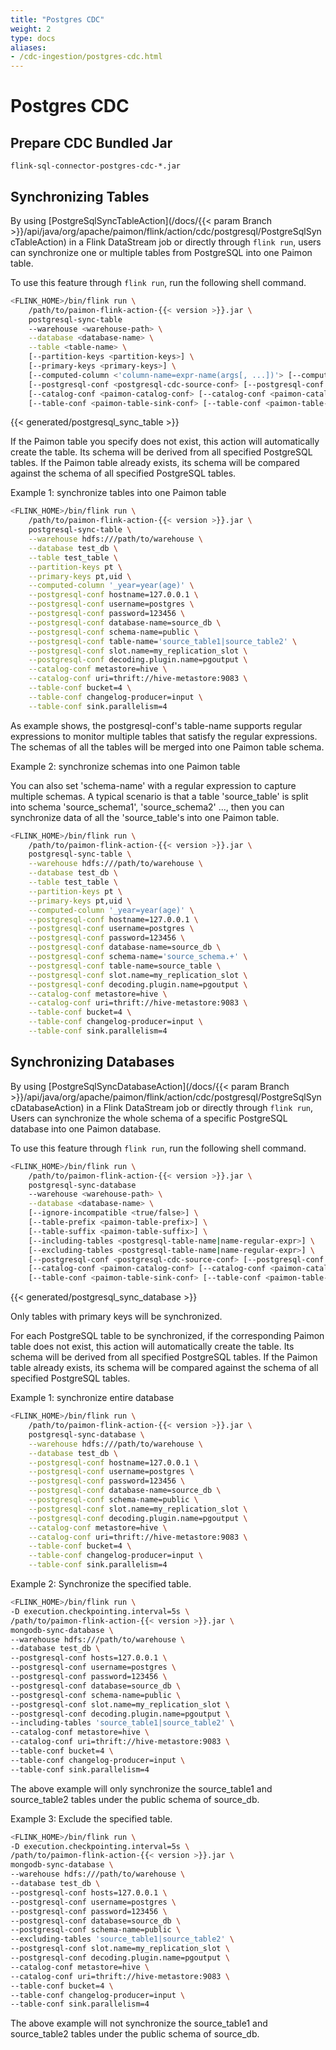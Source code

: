 ```yaml
---
title: "Postgres CDC"
weight: 2
type: docs
aliases:
- /cdc-ingestion/postgres-cdc.html
---
```

<!--
Licensed to the Apache Software Foundation (ASF) under one
or more contributor license agreements.  See the NOTICE file
distributed with this work for additional information
regarding copyright ownership.  The ASF licenses this file
to you under the Apache License, Version 2.0 (the
"License"); you may not use this file except in compliance
with the License.  You may obtain a copy of the License at

  http://www.apache.org/licenses/LICENSE-2.0

Unless required by applicable law or agreed to in writing,
software distributed under the License is distributed on an
"AS IS" BASIS, WITHOUT WARRANTIES OR CONDITIONS OF ANY
KIND, either express or implied.  See the License for the
specific language governing permissions and limitations
under the License.
-->

# Postgres CDC

## Prepare CDC Bundled Jar

```
flink-sql-connector-postgres-cdc-*.jar
```

## Synchronizing Tables

By using [PostgreSqlSyncTableAction](/docs/{{< param Branch >}}/api/java/org/apache/paimon/flink/action/cdc/postgresql/PostgreSqlSyncTableAction) in a Flink DataStream job or directly through `flink run`, users can synchronize one or multiple tables from PostgreSQL into one Paimon table.

To use this feature through `flink run`, run the following shell command.

```bash
<FLINK_HOME>/bin/flink run \
    /path/to/paimon-flink-action-{{< version >}}.jar \
    postgresql-sync-table
    --warehouse <warehouse-path> \
    --database <database-name> \
    --table <table-name> \
    [--partition-keys <partition-keys>] \
    [--primary-keys <primary-keys>] \
    [--computed-column <'column-name=expr-name(args[, ...])'> [--computed-column ...]] \
    [--postgresql-conf <postgresql-cdc-source-conf> [--postgresql-conf <postgresql-cdc-source-conf> ...]] \
    [--catalog-conf <paimon-catalog-conf> [--catalog-conf <paimon-catalog-conf> ...]] \
    [--table-conf <paimon-table-sink-conf> [--table-conf <paimon-table-sink-conf> ...]]
```

{{< generated/postgresql_sync_table >}}

If the Paimon table you specify does not exist, this action will automatically create the table. Its schema will be derived from all specified PostgreSQL tables. If the Paimon table already exists, its schema will be compared against the schema of all specified PostgreSQL tables.

Example 1: synchronize tables into one Paimon table

```bash
<FLINK_HOME>/bin/flink run \
    /path/to/paimon-flink-action-{{< version >}}.jar \
    postgresql-sync-table \
    --warehouse hdfs:///path/to/warehouse \
    --database test_db \
    --table test_table \
    --partition-keys pt \
    --primary-keys pt,uid \
    --computed-column '_year=year(age)' \
    --postgresql-conf hostname=127.0.0.1 \
    --postgresql-conf username=postgres \
    --postgresql-conf password=123456 \
    --postgresql-conf database-name=source_db \
    --postgresql-conf schema-name=public \
    --postgresql-conf table-name='source_table1|source_table2' \
    --postgresql-conf slot.name=my_replication_slot \
    --postgresql-conf decoding.plugin.name=pgoutput \
    --catalog-conf metastore=hive \
    --catalog-conf uri=thrift://hive-metastore:9083 \
    --table-conf bucket=4 \
    --table-conf changelog-producer=input \
    --table-conf sink.parallelism=4
```

As example shows, the postgresql-conf's table-name supports regular expressions to monitor multiple tables that satisfy
the regular expressions. The schemas of all the tables will be merged into one Paimon table schema.

Example 2: synchronize schemas into one Paimon table

You can also set 'schema-name' with a regular expression to capture multiple schemas. A typical scenario is that a
table 'source_table' is split into schema 'source_schema1', 'source_schema2' ..., then you can synchronize data of all the
'source_table's into one Paimon table.

```bash
<FLINK_HOME>/bin/flink run \
    /path/to/paimon-flink-action-{{< version >}}.jar \
    postgresql-sync-table \
    --warehouse hdfs:///path/to/warehouse \
    --database test_db \
    --table test_table \
    --partition-keys pt \
    --primary-keys pt,uid \
    --computed-column '_year=year(age)' \
    --postgresql-conf hostname=127.0.0.1 \
    --postgresql-conf username=postgres \
    --postgresql-conf password=123456 \
    --postgresql-conf database-name=source_db \
    --postgresql-conf schema-name='source_schema.+' \
    --postgresql-conf table-name=source_table \
    --postgresql-conf slot.name=my_replication_slot \
    --postgresql-conf decoding.plugin.name=pgoutput \
    --catalog-conf metastore=hive \
    --catalog-conf uri=thrift://hive-metastore:9083 \
    --table-conf bucket=4 \
    --table-conf changelog-producer=input \
    --table-conf sink.parallelism=4
```

## Synchronizing Databases

By using [PostgreSqlSyncDatabaseAction](/docs/{{< param Branch >}}/api/java/org/apache/paimon/flink/action/cdc/postgresql/PostgreSqlSyncDatabaseAction) in a Flink DataStream job or directly through `flink run`, Users can synchronize the whole schema of a specific PostgreSQL database into one Paimon database.

To use this feature through `flink run`, run the following shell command.

```bash
<FLINK_HOME>/bin/flink run \
    /path/to/paimon-flink-action-{{< version >}}.jar \
    postgresql-sync-database
    --warehouse <warehouse-path> \
    --database <database-name> \
    [--ignore-incompatible <true/false>] \
    [--table-prefix <paimon-table-prefix>] \
    [--table-suffix <paimon-table-suffix>] \
    [--including-tables <postgresql-table-name|name-regular-expr>] \
    [--excluding-tables <postgresql-table-name|name-regular-expr>] \
    [--postgresql-conf <postgresql-cdc-source-conf> [--postgresql-conf <postgresql-cdc-source-conf> ...]] \
    [--catalog-conf <paimon-catalog-conf> [--catalog-conf <paimon-catalog-conf> ...]] \
    [--table-conf <paimon-table-sink-conf> [--table-conf <paimon-table-sink-conf> ...]]
```

{{< generated/postgresql_sync_database >}}

Only tables with primary keys will be synchronized.

For each PostgreSQL table to be synchronized, if the corresponding Paimon table does not exist, this action will automatically create the table. Its schema will be derived from all specified PostgreSQL tables. If the Paimon table already exists, its schema will be compared against the schema of all specified PostgreSQL tables.

Example 1: synchronize entire database

```bash
<FLINK_HOME>/bin/flink run \
    /path/to/paimon-flink-action-{{< version >}}.jar \
    postgresql-sync-database \
    --warehouse hdfs:///path/to/warehouse \
    --database test_db \
    --postgresql-conf hostname=127.0.0.1 \
    --postgresql-conf username=postgres \
    --postgresql-conf password=123456 \
    --postgresql-conf database-name=source_db \
    --postgresql-conf schema-name=public \
    --postgresql-conf slot.name=my_replication_slot \
    --postgresql-conf decoding.plugin.name=pgoutput \
    --catalog-conf metastore=hive \
    --catalog-conf uri=thrift://hive-metastore:9083 \
    --table-conf bucket=4 \
    --table-conf changelog-producer=input \
    --table-conf sink.parallelism=4
```

Example 2: Synchronize the specified table.

```bash
<FLINK_HOME>/bin/flink run \
-D execution.checkpointing.interval=5s \
/path/to/paimon-flink-action-{{< version >}}.jar \
mongodb-sync-database \
--warehouse hdfs:///path/to/warehouse \
--database test_db \
--postgresql-conf hosts=127.0.0.1 \
--postgresql-conf username=postgres \
--postgresql-conf password=123456 \
--postgresql-conf database=source_db \
--postgresql-conf schema-name=public \
--postgresql-conf slot.name=my_replication_slot \
--postgresql-conf decoding.plugin.name=pgoutput \
--including-tables 'source_table1|source_table2' \
--catalog-conf metastore=hive \
--catalog-conf uri=thrift://hive-metastore:9083 \
--table-conf bucket=4 \
--table-conf changelog-producer=input \
--table-conf sink.parallelism=4
```

The above example will only synchronize the source_table1 and source_table2 tables under the public schema of source_db.

Example 3: Exclude the specified table.

```bash
<FLINK_HOME>/bin/flink run \
-D execution.checkpointing.interval=5s \
/path/to/paimon-flink-action-{{< version >}}.jar \
mongodb-sync-database \
--warehouse hdfs:///path/to/warehouse \
--database test_db \
--postgresql-conf hosts=127.0.0.1 \
--postgresql-conf username=postgres \
--postgresql-conf password=123456 \
--postgresql-conf database=source_db \
--postgresql-conf schema-name=public \
--excluding-tables 'source_table1|source_table2' \
--postgresql-conf slot.name=my_replication_slot \
--postgresql-conf decoding.plugin.name=pgoutput \
--catalog-conf metastore=hive \
--catalog-conf uri=thrift://hive-metastore:9083 \
--table-conf bucket=4 \
--table-conf changelog-producer=input \
--table-conf sink.parallelism=4
```

The above example will not synchronize the source_table1 and source_table2 tables under the public schema of source_db.
